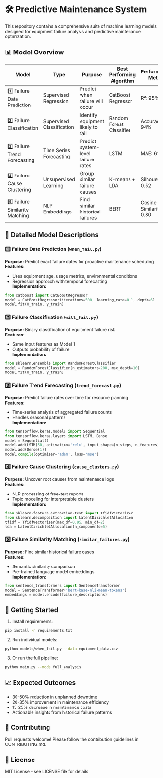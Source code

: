 # 🛠️ Predictive Maintenance System

This repository contains a comprehensive suite of machine learning models designed for equipment failure analysis and predictive maintenance optimization.

## 📊 Model Overview

| Model | Type | Purpose | Best Performing Algorithm | Performance Metric |
|-------|------|---------|---------------------------|--------------------|
| 1️⃣ Failure Date Prediction | Supervised Regression | Predict when failure will occur | CatBoost Regressor | R²: 95% |
| 2️⃣ Failure Classification | Supervised Classification | Identify equipment likely to fail | Random Forest Classifier | Accuracy: 94% |
| 3️⃣ Failure Trend Forecasting | Time Series Forecasting | Predict system-level failure rates | LSTM | MAE: 6% |
| 4️⃣ Failure Cause Clustering | Unsupervised Learning | Group similar failure causes | K-means + LDA | Silhouette: 0.52 |
| 5️⃣ Failure Similarity Matching | NLP Embeddings | Find similar historical failures | BERT | Cosine Similarity: 0.80 |

## 🧠 Detailed Model Descriptions

### 1️⃣ Failure Date Prediction (`when_fail.py`)
**Purpose:** Predict exact failure dates for proactive maintenance scheduling  
**Features:**  
- Uses equipment age, usage metrics, environmental conditions  
- Regression approach with temporal forecasting  
**Implementation:**  
```python
from catboost import CatBoostRegressor
model = CatBoostRegressor(iterations=500, learning_rate=0.1, depth=6)
model.fit(X_train, y_train)
```

### 2️⃣ Failure Classification (`will_fail.py`)
**Purpose:** Binary classification of equipment failure risk  
**Features:**  
- Same input features as Model 1  
- Outputs probability of failure  
**Implementation:**  
```python
from sklearn.ensemble import RandomForestClassifier
model = RandomForestClassifier(n_estimators=200, max_depth=10)
model.fit(X_train, y_train)
```

### 3️⃣ Failure Trend Forecasting (`trend_forecast.py`)
**Purpose:** Predict failure rates over time for resource planning  
**Features:**  
- Time-series analysis of aggregated failure counts  
- Handles seasonal patterns  
**Implementation:**  
```python
from tensorflow.keras.models import Sequential
from tensorflow.keras.layers import LSTM, Dense
model = Sequential()
model.add(LSTM(50, activation='relu', input_shape=(n_steps, n_features)))
model.add(Dense(1))
model.compile(optimizer='adam', loss='mse')
```

### 4️⃣ Failure Cause Clustering (`cause_clusters.py`)
**Purpose:** Uncover root causes from maintenance logs  
**Features:**  
- NLP processing of free-text reports  
- Topic modeling for interpretable clusters  
**Implementation:**  
```python
from sklearn.feature_extraction.text import TfidfVectorizer
from sklearn.decomposition import LatentDirichletAllocation
tfidf = TfidfVectorizer(max_df=0.95, min_df=2)
lda = LatentDirichletAllocation(n_components=5)
```

### 5️⃣ Failure Similarity Matching (`similar_failures.py`)
**Purpose:** Find similar historical failure cases  
**Features:**  
- Semantic similarity comparison  
- Pre-trained language model embeddings  
**Implementation:**  
```python
from sentence_transformers import SentenceTransformer
model = SentenceTransformer('bert-base-nli-mean-tokens')
embeddings = model.encode(failure_descriptions)
```

## 🚀 Getting Started

1. Install requirements:
```bash
pip install -r requirements.txt
```

2. Run individual models:
```bash
python models/when_fail.py --data equipment_data.csv
```

3. Or run the full pipeline:
```bash
python main.py --mode full_analysis
```

## 📈 Expected Outcomes

- 30-50% reduction in unplanned downtime
- 20-35% improvement in maintenance efficiency
- 15-25% decrease in maintenance costs
- Actionable insights from historical failure patterns

## 🤝 Contributing

Pull requests welcome! Please follow the contribution guidelines in CONTRIBUTING.md.

## 📜 License

MIT License - see LICENSE file for details

